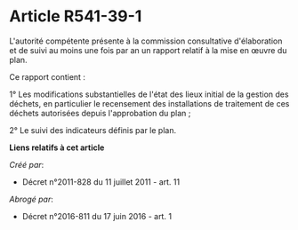 # Article R541-39-1

L'autorité compétente présente à la commission consultative d'élaboration et de suivi au moins une fois par an un rapport
relatif à la mise en œuvre du plan.

Ce rapport contient :

1° Les modifications substantielles de l'état des lieux initial de la gestion des déchets, en particulier le recensement des
installations de traitement de ces déchets autorisées depuis l'approbation du plan ;

2° Le suivi des indicateurs définis par le plan.

**Liens relatifs à cet article**

_Créé par_:

  - Décret n°2011-828 du 11 juillet 2011 - art. 11

_Abrogé par_:

  - Décret n°2016-811 du 17 juin 2016 - art. 1
